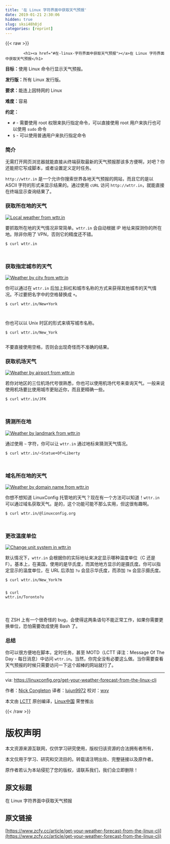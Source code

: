 ```yaml
---
title: '在 Linux 字符界面中获取天气预报' 
date: 2019-01-21 2:30:06
hidden: true
slug: sksi48h8jd
categories: [reprint]
---
```


{{< raw >}}

            <h1><a href="#在-linux-字符界面中获取天气预报"></a>在 Linux 字符界面中获取天气预报</h1>
<p><strong>目标：</strong>使用 Linux 命令行显示天气预报。</p>
<p><strong>发行版：</strong>所有 Linux 发行版。</p>
<p><strong>要求：</strong>能连上因特网的 Linux</p>
<p><strong>难度：</strong>容易</p>
<p><strong>约定：</strong></p>
<ul>
<li><code>#</code> - 需要使用 root 权限来执行指定命令，可以直接使用 root 用户来执行也可以使用 <code>sudo</code> 命令</li>
<li><code>$</code> - 可以使用普通用户来执行指定命令</li>
</ul>
<h3><a href="#简介"></a>简介</h3>
<p>无需打开网页浏览器就能直接从终端获取最新的天气预报那该多方便啊，对吧？你还能把它写成脚本，或者设置定义定时任务。</p>
<p><code>http://wttr.in</code> 是一个允许你搜索世界各地天气预报的网站，而且它的是以 ASCII 字符的形式来显示结果的。通过使用 <code>cURL</code> 访问 <code>http://wttr.in</code>，就能直接在终端显示查询结果了。</p>
<h3><a href="#获取所在地的天气"></a>获取所在地的天气</h3>
<p><a href="https://camo.githubusercontent.com/3e664d5d881ea91ff931a1f40700789e0b3e30b4/68747470733a2f2f6c696e7578636f6e6669672e6f72672f696d616765732f777474722d6c6f63616c2e6a7067"><img src="https://p0.ssl.qhimg.com/t012ad3ec2c462ae997.jpg" alt="Local weather from wttr.in"></a></p>
<p>要抓取所在地的天气情况非常简单。<code>wttr.in</code> 会自动根据 IP 地址来探测你的所在地。除非你用了 VPN，否则它的精度还不错。</p>
<pre><code class="hljs elixir"><span class="hljs-variable">$ </span>curl wttr.<span class="hljs-keyword">in</span>

</code></pre><h3><a href="#获取指定城市的天气"></a>获取指定城市的天气</h3>
<p><a href="https://camo.githubusercontent.com/2989c7ee24268fa21e2eacf004a1fbe7a56a28ce/68747470733a2f2f6c696e7578636f6e6669672e6f72672f696d616765732f777474722d636974792e6a7067"><img src="https://p0.ssl.qhimg.com/t01e2403804fc3a96dd.jpg" alt="Weather by city from wttr.in"></a></p>
<p>你可以通过在 <code>wttr.in</code> 后加上斜杠和城市名称的方式来获得其他城市的天气情况。不过要把名字中的空格替换成 <code>+</code>。</p>
<pre><code class="hljs ada">$ curl wttr.<span class="hljs-keyword">in</span>/<span class="hljs-keyword">New</span>+York

</code></pre><p>你也可以以 Unix 时区的形式来填写城市名称。</p>
<pre><code class="hljs elixir"><span class="hljs-variable">$ </span>curl wttr.<span class="hljs-keyword">in</span>/New_York

</code></pre><p>不要直接使用空格，否则会出现奇怪而不准确的结果。</p>
<h3><a href="#获取机场天气"></a>获取机场天气</h3>
<p><a href="https://camo.githubusercontent.com/62a19938134e9b2912a0f9680c8ae68283e45e6f/68747470733a2f2f6c696e7578636f6e6669672e6f72672f696d616765732f777474722d616972706f72742e6a7067"><img src="https://p0.ssl.qhimg.com/t01a08c6bd561371d11.jpg" alt="Weather by airport from wttr.in"></a></p>
<p>若你对地区的三位机场代号很熟悉，你也可以使用机场代号来查询天气。一般来说使用机场要比使用城市更贴近你，而且更精确一些。</p>
<pre><code class="hljs elixir"><span class="hljs-variable">$ </span>curl wttr.<span class="hljs-keyword">in</span>/JFK

</code></pre><h3><a href="#猜测所在地"></a>猜测所在地</h3>
<p><a href="https://camo.githubusercontent.com/cba54ec79c9e1c34a01100d0855d0df6aaba986a/68747470733a2f2f6c696e7578636f6e6669672e6f72672f696d616765732f777474722d6c616e646d61726b2e6a7067"><img src="https://p0.ssl.qhimg.com/t015de42daa50726495.jpg" alt="Weather by landmark from wttr.in"></a></p>
<p>通过使用 <code>~</code> 字符，你可以让 <code>wttr.in</code> 通过地标来猜测天气情况。</p>
<pre><code class="hljs ada">$ curl wttr.<span class="hljs-keyword">in</span>/~Statue+<span class="hljs-keyword">Of</span>+Liberty

</code></pre><h3><a href="#域名所在地的天气"></a>域名所在地的天气</h3>
<p><a href="https://camo.githubusercontent.com/29d226fb7e0eba42e29f7fca7e131b22b862bec9/68747470733a2f2f6c696e7578636f6e6669672e6f72672f696d616765732f777474722d75726c2e6a7067"><img src="https://p0.ssl.qhimg.com/t01dd701d81a572ea31.jpg" alt="Weather by domain name from wttr.in"></a></p>
<p>你想不想知道 LinuxConfig 托管地的天气？现在有一个方法可以知道！<code>wttr.in</code> 可以通过域名获取天气。是的，这个功能可能不那么实用，但这很有趣啊。</p>
<pre><code class="hljs elixir"><span class="hljs-variable">$ </span>curl wttr.<span class="hljs-keyword">in</span>/<span class="hljs-variable">@linuxconfig</span>.org

</code></pre><h3><a href="#更改温度单位"></a>更改温度单位</h3>
<p><a href="https://camo.githubusercontent.com/48bdf575f71b3ef677843ea6a1ea6c033c8cec7e/68747470733a2f2f6c696e7578636f6e6669672e6f72672f696d616765732f777474722d756e6974732e6a7067"><img src="https://p0.ssl.qhimg.com/t01001e4c239862fd4a.jpg" alt="Change unit system in wttr.in"></a></p>
<p>默认情况下，<code>wttr.in</code> 会根据你的实际地址来决定显示哪种温度单位（C 还是 F）。基本上，在美国，使用的是华氏度，而其他地方显示的是摄氏度。你可以指定显示的温度单位，在 URL 后添加 <code>?u</code> 会显示华氏度，而添加 <code>?m</code> 会显示摄氏度。</p>
<pre><code class="hljs elixir"><span class="hljs-variable">$ </span>curl wttr.<span class="hljs-keyword">in</span>/New_York?m

<span class="hljs-variable">$ </span>curl wttr.<span class="hljs-keyword">in</span>/Toronto?u

</code></pre><p>在 ZSH 上有一个很奇怪的 bug，会使得这两条语句不能正常工作，如果你需要更换单位，恐怕需要改成使用 Bash 了。</p>
<h3><a href="#总结"></a>总结</h3>
<p>你可以很方便地在脚本，定时任务，甚至 MOTD（LCTT 译注：Message Of The Day - 每日消息）中访问 <code>wttr.in</code>。当然，你完全没有必要这么做。当你需要查看天气预报的时候只需要访问一下这个超棒的网站就行了。</p>
<hr>
<p>via: <a href="https://linuxconfig.org/get-your-weather-forecast-from-the-linux-cli">https://linuxconfig.org/get-your-weather-forecast-from-the-linux-cli</a></p>
<p>作者：<a href="https://linuxconfig.org">Nick Congleton</a> 译者：<a href="https://github.com/lujun9972">lujun9972</a> 校对：<a href="https://github.com/wxy">wxy</a></p>
<p>本文由 <a href="https://github.com/LCTT/TranslateProject">LCTT</a> 原创编译，<a href="https://linux.cn/">Linux中国</a> 荣誉推出</p>

          
{{< /raw >}}

# 版权声明
本文资源来源互联网，仅供学习研究使用，版权归该资源的合法拥有者所有，

本文仅用于学习、研究和交流目的。转载请注明出处、完整链接以及原作者。

原作者若认为本站侵犯了您的版权，请联系我们，我们会立即删除！

## 原文标题
在 Linux 字符界面中获取天气预报

## 原文链接
[https://www.zcfy.cc/article/get-your-weather-forecast-from-the-linux-cli](https://www.zcfy.cc/article/get-your-weather-forecast-from-the-linux-cli)

